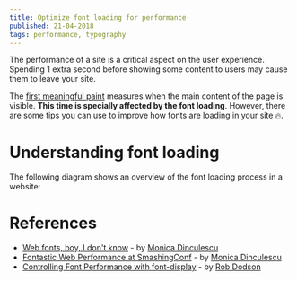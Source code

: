 ```yaml
---
title: Optimize font loading for performance
published: 21-04-2018
tags: performance, typography
---
```


The performance of a site is a critical aspect on the user experience. Spending 1 extra second before showing some content to users may cause them to leave your site.

The [first meaningful paint](https://www.quora.com/What-does-First-Meaningful-Paint-mean-in-Web-Performance) measures when the main content of the page is visible. **This time is specially affected by the font loading**. However, there are some tips you can use to improve how fonts are loading in your site 🔥.

# Understanding font loading

The following diagram shows an overview of the font loading process in a website:



# References

* [Web fonts, boy, I don't know](https://meowni.ca/posts/web-fonts/) - by [Monica Dinculescu](https://twitter.com/notwaldorf)
* [Fontastic Web Performance at SmashingConf](https://vimeo.com/241111413) - by [Monica Dinculescu](https://twitter.com/notwaldorf)
* [Controlling Font Performance with font-display](https://developers.google.com/web/updates/2016/02/font-display) - by [Rob Dodson](https://twitter.com/rob_dodson)
